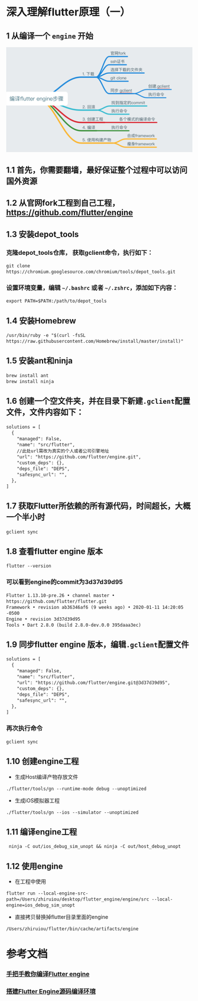 # 深入理解flutter原理（一）
## 1 从编译一个 `engine` 开始
![图片步骤](images/picture_1.png)
## 1.1 首先，你需要翻墙，最好保证整个过程中可以访问国外资源
## 1.2 从官网fork工程到自己工程，https://github.com/flutter/engine
## 1.3 安装depot_tools
### 克隆depot_tools仓库， 获取gclient命令，执行如下：
```
git clone https://chromium.googlesource.com/chromium/tools/depot_tools.git
```
### 设置环境变量，编辑 `~/.bashrc` 或者 `~/.zshrc`，添加如下内容：
```
export PATH=$PATH:/path/to/depot_tools
```
## 1.4 安装Homebrew
```
/usr/bin/ruby -e "$(curl -fsSL https://raw.githubusercontent.com/Homebrew/install/master/install)"
````
## 1.5 安装ant和ninja

```
brew install ant
brew install ninja
```

## 1.6 创建一个空文件夹，并在目录下新建`.gclient`配置文件，文件内容如下：
```
solutions = [
  {
    "managed": False,
    "name": "src/flutter",
    //此处url需改为真实的个人或者公司引擎地址
    "url": "https://github.com/flutter/engine.git",
    "custom_deps": {},
    "deps_file": "DEPS",
    "safesync_url": "",
  },
]
```

## 1.7 获取Flutter所依赖的所有源代码，时间超长，大概一个半小时
```
gclient sync
```

## 1.8 查看flutter engine 版本
```
flutter --version
```

### 可以看到engine的commit为3d37d39d95

```
Flutter 1.13.10-pre.26 • channel master • https://github.com/flutter/flutter.git
Framework • revision ab36346af6 (9 weeks ago) • 2020-01-11 14:20:05 -0500
Engine • revision 3d37d39d95
Tools • Dart 2.8.0 (build 2.8.0-dev.0.0 395daaa3ec)
```

## 1.9 同步flutter engine 版本，编辑`.gclient`配置文件
```
solutions = [
  {
    "managed": False,
    "name": "src/flutter",
    "url": "https://github.com/flutter/engine.git@3d37d39d95",
    "custom_deps": {},
    "deps_file": "DEPS",
    "safesync_url": "",
  },
]
```

### 再次执行命令
```
gclient sync
```

## 1.10 创建engine工程
* 生成Host编译产物存放文件
```
./flutter/tools/gn --runtime-mode debug --unoptimized
```
* 生成iOS模拟器工程
```
./flutter/tools/gn --ios --simulator --unoptimized
```

## 1.11 编译engine工程
```
 ninja -C out/ios_debug_sim_unopt && ninja -C out/host_debug_unopt
```

## 1.12 使用engine
* 在工程中使用
```
flutter run --local-engine-src-path=/Users/zhiruiou/desktop/flutter_engine/engine/src --local-engine=ios_debug_sim_unopt
```
* 直接拷贝替换掉flutter目录里面的engine
```
/Users/zhiruiou/flutter/bin/cache/artifacts/engine 
```

# 参考文档
### [手把手教你编译Flutter engine](https://juejin.im/post/5c24acd5f265da6164141236)
### [搭建Flutter Engine源码编译环境](http://gityuan.com/2019/08/03/flutter_engine_setup/#13-%E5%AE%89%E8%A3%85homebrew)